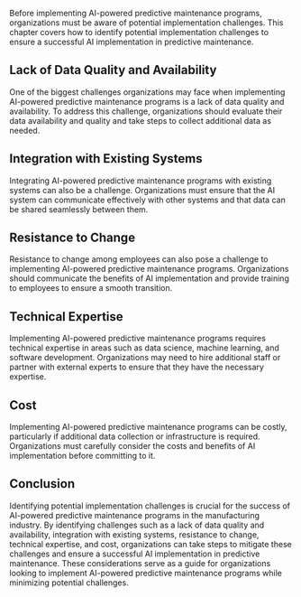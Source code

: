 

Before implementing AI-powered predictive maintenance programs, organizations must be aware of potential implementation challenges. This chapter covers how to identify potential implementation challenges to ensure a successful AI implementation in predictive maintenance.

Lack of Data Quality and Availability
-------------------------------------

One of the biggest challenges organizations may face when implementing AI-powered predictive maintenance programs is a lack of data quality and availability. To address this challenge, organizations should evaluate their data availability and quality and take steps to collect additional data as needed.

Integration with Existing Systems
---------------------------------

Integrating AI-powered predictive maintenance programs with existing systems can also be a challenge. Organizations must ensure that the AI system can communicate effectively with other systems and that data can be shared seamlessly between them.

Resistance to Change
--------------------

Resistance to change among employees can also pose a challenge to implementing AI-powered predictive maintenance programs. Organizations should communicate the benefits of AI implementation and provide training to employees to ensure a smooth transition.

Technical Expertise
-------------------

Implementing AI-powered predictive maintenance programs requires technical expertise in areas such as data science, machine learning, and software development. Organizations may need to hire additional staff or partner with external experts to ensure that they have the necessary expertise.

Cost
----

Implementing AI-powered predictive maintenance programs can be costly, particularly if additional data collection or infrastructure is required. Organizations must carefully consider the costs and benefits of AI implementation before committing to it.

Conclusion
----------

Identifying potential implementation challenges is crucial for the success of AI-powered predictive maintenance programs in the manufacturing industry. By identifying challenges such as a lack of data quality and availability, integration with existing systems, resistance to change, technical expertise, and cost, organizations can take steps to mitigate these challenges and ensure a successful AI implementation in predictive maintenance. These considerations serve as a guide for organizations looking to implement AI-powered predictive maintenance programs while minimizing potential challenges.
